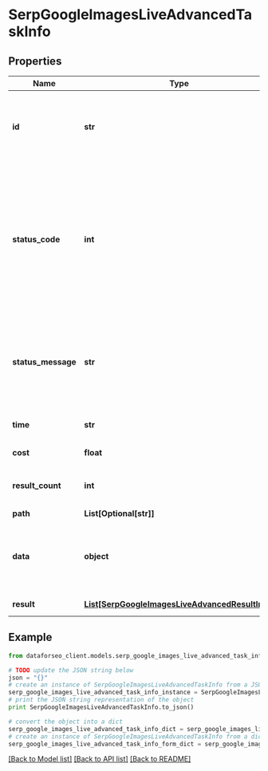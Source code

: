 # SerpGoogleImagesLiveAdvancedTaskInfo


## Properties

Name | Type | Description | Notes
------------ | ------------- | ------------- | -------------
**id** | **str** | task identifier unique task identifier in our system in the UUID format | [optional] 
**status_code** | **int** | status code of the task generated by DataForSEO, can be within the following range: 10000-60000 you can find the full list of the response codes here | [optional] 
**status_message** | **str** | informational message of the task you can find the full list of general informational messages here | [optional] 
**time** | **str** | execution time, seconds | [optional] 
**cost** | **float** | total tasks cost, USD | [optional] 
**result_count** | **int** | number of elements in the result array | [optional] 
**path** | **List[Optional[str]]** | URL path | [optional] 
**data** | **object** | contains the same parameters that you specified in the POST request | [optional] 
**result** | [**List[SerpGoogleImagesLiveAdvancedResultInfo]**](SerpGoogleImagesLiveAdvancedResultInfo.md) | array of results | [optional] 

## Example

```python
from dataforseo_client.models.serp_google_images_live_advanced_task_info import SerpGoogleImagesLiveAdvancedTaskInfo

# TODO update the JSON string below
json = "{}"
# create an instance of SerpGoogleImagesLiveAdvancedTaskInfo from a JSON string
serp_google_images_live_advanced_task_info_instance = SerpGoogleImagesLiveAdvancedTaskInfo.from_json(json)
# print the JSON string representation of the object
print SerpGoogleImagesLiveAdvancedTaskInfo.to_json()

# convert the object into a dict
serp_google_images_live_advanced_task_info_dict = serp_google_images_live_advanced_task_info_instance.to_dict()
# create an instance of SerpGoogleImagesLiveAdvancedTaskInfo from a dict
serp_google_images_live_advanced_task_info_form_dict = serp_google_images_live_advanced_task_info.from_dict(serp_google_images_live_advanced_task_info_dict)
```
[[Back to Model list]](../README.md#documentation-for-models) [[Back to API list]](../README.md#documentation-for-api-endpoints) [[Back to README]](../README.md)


